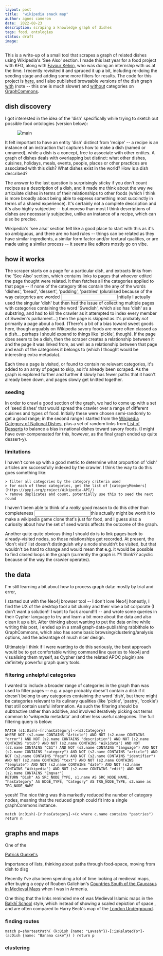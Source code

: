```yaml
---
layout: post
title:  "wikipedia snack map"
author: agnes cameron
date:  2022-08-23
description: scraping a knowledge graph of dishes
tags: food, ontologies
status: draft
image: 
---
```


This is a write-up of a small tool that scrapes a graph of related dishes using Wikipedia's 'See Also' section. I made this last year for a food project with KFG, along with [Favour Kelvin](https://favourkelvin17.medium.com/), who was doing an internship with us at the time. I recently revisited it and spruced it up a bit, including re-doing the seeding stage and adding some more filters for results. The code for this project is [here](https://github.com/agnescameron/related-dishes), and I also published browsable versions of the dish graph [with](https://graphcommons.com/graphs/1339108d-ac64-4cd6-b960-8b6605623ffa) (note -- this one is much slower) and [without](https://graphcommons.com/graphs/3d5ed7d2-1940-47c0-8a4b-64f519562b09) categories on [GraphCommons](https://graphcommons.com/).

## dish discovery

I got interested in the idea of the 'dish' specifically while trying to sketch out possible food ontologies (version below):

<figure>
	<img src="{{ '/img/dishes/food-space.png' | prepend: site.baseurl }}" alt="main"/>
</figure>


It felt important to have an entity 'dish' distinct from 'recipe' -- a recipe is an instance of an instruction that captures how to make a dish (named or unnamed), while a dish is a concept, free to associate with other entites. A graph of dishes deals with overlapping but distinct: what other dishes, cuisines, holidays, meals, events, people, places or other practices are associated with this dish? What dishes exist in the world? How is a dish described?

The answer to the last question is surprisingly sticky if you don't count recipes as a description of a dish, and it made me think about the way we articulate dishes in terms of their relationships to other foods (which I think is more broadly about being able to express something most succinctly in terms of a shared experience). It's certainly not a complete description and it's also highly subjective -- but moreso than most I think descriptions of dishes are necessarily subjective, unlike an instance of a recipe, which can also be precise.

Wikipedia's 'see also' section felt like a good place to start with this as it's so ambiguous, and there are no hard rules -- things can be related as they have similar ingredients, a similar form factor and/or textural qualities, or are made using a similar process -- it seems like editors mostly go on vibe. 


## how it works

The scraper starts on a page for a particular dish, and extracts links from the 'See Also' section, which contains links to pages that whoever edited the page thought were related. It then fetches all the categories applied to that page -- if none of the category titles contain the any of the words 'dishes', 'bread', 'dessert', 'pudding', 'pastries' (pluralised because of the way categories are worded<label for="swedish" class="margin-toggle sidenote-number"></label> <input id="swedish" class="margin-toggle"/><span class="sidenote">Initially I actually used the singular 'dish' but then had the issue of collecting multiple pages with categories containing the word 'Swedish', which also has 'dish' as a substring, and had to kill the crawler as it attempted to index every member of Sweden's parliament...</span>) then the page is skipped as it's probably *not* primarily a page about a food. (There's a bit of a bias toward sweet goods here, though arguably on Wikipedia savory foods are more often classed as a dish... perhaps I should expand to things like 'pickle', though). If the page does seem to be a dish, then the scraper creates a relationship between it and the page it was linked from, as well as a relationship between that page and each of the categories it belongs to (which I thought would be interesting extra metadata).

Each time a page is visited, or found to contain no relevant categories, it's added to an array of pages to skip, as it's already been scraped. As the graph is explored further and further it slowly has fewer paths that it hasn't already been down, and pages slowly get knitted together. 

### seeding

In order to crawl a good section of the graph, we had to come up with a set of 'seed dishes' that would spread the crawler over a range of different cuisines and types of food. Initially these were chosen semi-randomly to get a good range; in the second range I started from the [Wikipedia Category of National Dishes](https://en.wikipedia.org/wiki/Category:National_dishes), plus a set of random links from [List of Desserts](https://en.wikipedia.org/wiki/List_of_desserts) to balance a bias in national dishes toward savory foods. (I might have over-compensated for this, however, as the final graph ended up quite dessert-y).

### limitations

I haven't come up with a good metric to determine what proportion of 'dish' articles are successfully indexed by the crawler. I think the way to do this goes something like:

```
> filter all categories by the category criteria used
> for each of these categories, get the list of [categoryMembers](https://pypi.org/project/Wikipedia-API/)
> remove duplicates and count, potentially use this to seed the next round
```

I haven't been able to think of a *really good* reason to do this other than completeness<label for="wg" class="margin-toggle sidenote-number"></label> <input id="wg" class="margin-toggle"/><span class="sidenote">this actually might be worth it to make a wikipedia game clone that's just for food</span>, and I guess also a curiosity about how the set of seed words affects the outcome of the graph.

Another quite quite obvious thing I should do is to link pages back to already-visited nodes, so those relationships get recorded. At present, the 'don't visit' list doesn't distinguish *why* a node shouldn't be visited, but that wouldn't be hard to change and would mean that e.g. it would be possible to find closed loops in the graph (currently the graph is ??I think?? acyclic because of the way the crawler operates).

## the data

I'm still learning a bit about how to process graph data: mostly by trial and error, 

I started out with the Neo4j browser tool -- I don't love Neo4j honestly, I find the UX of the desktop tool a bit clunky and their vibe a bit corporate (I don't want a solution!! I want to fuck around!!) -- and wrote some queries in their Cypher language to try and learn a bit more about the data and also clean it up a bit. After thinking about wanting to put the data online while writing this post, I ended up in a small graph-data-publishing rabbithole to GraphCommons, which also has some basic browsing/clustering/analysis options, and the advantage of much nicer design.

Ultimately I think if I were wanting to do this seriously, the best approach would be to get comfortable writing command line queries to Neo4j and visualising them myself, as Cypher (and the related APOC plugin) are definitely powerful graph query tools.

### filtering unhelpful categories

I wanted to include a broader range of categories in the graph than was used to filter pages -- e.g. a page probably doesn't contain a dish if it doesn't belong to any categories containing the word 'dish', but there might be categories relevant to its culinary qualities (like 'pickle', 'pastry', 'cookie') that still contain useful information. As such the filtering should be subtractive rather than additive, and involved iteratively picking out terms common to 'wikipedia metadata' and other less useful categories. The full filtering query is below:

```
MATCH (s1:Dish)-[r:hasCategory]->(s2:Category)
WHERE NOT (s2.name CONTAINS "Article") AND NOT (s2.name CONTAINS "error") AND NOT (s2.name CONTAINS "description") AND NOT (s2.name CONTAINS "stub") AND NOT (s2.name CONTAINS "Wikidata") AND NOT (s2.name CONTAINS "CS1") AND NOT (s2.name CONTAINS "language") AND NOT (s2.name CONTAINS "category") AND NOT (s2.name CONTAINS "article") AND NOT (s2.name CONTAINS "Page") AND NOT (s2.name CONTAINS "identifier") AND NOT (s2.name CONTAINS "text") AND NOT (s2.name CONTAINS "template") AND NOT (s2.name CONTAINS "date") AND NOT (s2.name CONTAINS "Wikipedia") AND NOT (s2.name CONTAINS "edit") AND NOT (s2.name CONTAINS "Engvar")
RETURN "Dish" AS SRC_NODE_TYPE, s1.name AS SRC_NODE_NAME, "hasCategory" AS EDGE_TYPE, "Category" AS TRG_NODE_TYPE, s2.name as TRG_NODE_NAME
```

yeesh! The nice thing was this markedly reduced the number of category nodes, meaning that the reduced graph could fit into a single graphCommons instance.


```
match (n:Dish)-[r:hasCategory]->(c where c.name contains "pastries")
return n
```


## graphs and maps

One of the 

[Patrick Gunkel's](http://ideonomy.mit.edu/)

Importance of lists, thinking about paths through food-space, moving from dish to disg

Recently I've also been spending a lot of time looking at medieval maps, after buying a copy of Rouben Galichian's [Countries South of the Caucasus in Medieval Maps](https://www.are.na/block/17715287) when I was in Armenia. 


One thing that the links reminded me of was Medieval Islamic maps in the [Balkhī School](https://en.wikipedia.org/wiki/Abu_Zayd_al-Balkhi) style, which instead of showing a scaled depiction of space , and are often compared to Harry Beck's map of the [London Underground]().


### finding routes


```
match p=shortestPath( (k:Dish {name: "Lavash"})-[:isRelatedTo*]-(a:Dish {name: "Banana cake"}) ) return p
```

### clustering


